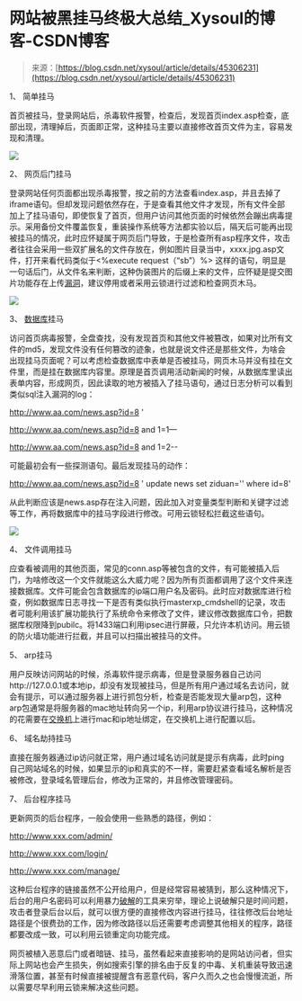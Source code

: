 <!--yml
category: 病毒
date: 2022-11-04 11:46:11
-->

# 网站被黑挂马终极大总结_Xysoul的博客-CSDN博客

> 来源：[https://blog.csdn.net/xysoul/article/details/45306231](https://blog.csdn.net/xysoul/article/details/45306231)

1、 简单挂马

首页被挂马，登录网站后，杀毒软件报警，检查后，发现首页index.asp检查，底部出现，清理掉后，页面即正常，这种挂马主要以直接修改首页文件为主，容易发现和清理。

![](img/8027d3734e285c659e3ca64c9860cbe5.png)

2、 网页后门挂马

登录网站任何页面都出现杀毒报警，按之前的方法查看index.asp，并且去掉了iframe语句。但却发现问题依然存在，于是查看其他文件才发现，所有文件全部加上了挂马语句，即使恢复了首页，但用户访问其他页面的时候依然会蹦出病毒提示。采用备份文件覆盖恢复，重装操作系统等方法都实验以后，隔天后可能再出现被挂马的情况，此时应怀疑属于网页后门导致，于是检查所有asp程序文件，攻击者往往会采用一些双扩展名的文件存放在，例如图片目录当中，xxxx.jpg.asp文件，打开来看代码类似于<%execute request（“sb”）%> 这样的语句，明显是一句话后门，从文件名来判断，这种伪装图片的后缀上来的文件，应怀疑是提交图片功能存在上传[漏洞](http://www.2cto.com/)，建议停用或者采用云锁进行过滤和检查网页木马。

![](img/e301f89ef25ec182864d201ef0a95ee0.png)

3、 [数据库](http://www.2cto.com/database/)挂马

访问首页病毒报警，全盘查找，没有发现首页和其他文件被篡改，如果对比所有文件的md5，发现文件没有任何篡改的迹象，也就是说文件还是那些文件，为啥会出现挂马页面呢？可以考虑检查数据库中表单是否被挂马，网页木马并没有挂在文件里，而是挂在数据库内容里。原理是首页调用活动新闻的时候，从数据库里读出表单内容，形成网页，因此读取的地方被插入了挂马语句，通过日志分析可以看到类似sql注入漏洞的log：

http://www.aa.com/news.asp?id=8 '

http://www.aa.com/news.asp?id=8 and 1=1—

http://www.aa.com/news.asp?id=8 and 1=2--

可能最初会有一些探测语句。最后发现挂马的动作：

http://www.aa.com/news.asp?id=8 ' update news set ziduan='' where id=8'

从此判断应该是news.asp存在注入问题，因此加入对变量类型判断和关键字过滤等工作，再将数据库中的挂马字段进行修改。可用云锁轻松拦截这些语句。

![](img/125d9e4aee135a6bd3a2940868e841b7.png)

4、 文件调用挂马

应查看被调用的其他页面，常见的conn.asp等被包含的文件，有可能被插入后门，为啥修改这一个文件就能这么大威力呢？因为所有页面都调用了这个文件来连接数据库。文件可能会包含数据库的ip端口用户名及密码。此时应对数据库进行检查，例如数据库日志寻找一下是否有类似执行masterxp_cmdshell的记录，攻击者可能利用该扩展功能执行了系统命令来修改了文件，建议修改数据库口令，把数据库权限降到pubilc。将1433端口利用ipsec进行屏蔽，只允许本机访问。用云锁的防火墙功能进行拦截，并且可以扫描出被挂马的文件。

5、 arp挂马

用户反映访问网站的时候，杀毒软件提示病毒，但是登录服务器自己访问http://127.0.0.1或本地ip，却没有发现被挂马，但是所有用户通过域名去访问，就会有提示，可以通过服务器上进行抓包分析，检查是否能发现大量arp包，这种arp包通常是将服务器的mac地址转向另一个ip，利用arp协议进行挂马，这种情况的花需要在[交换机](http://www.2cto.com/net/switch/)上进行mac和ip地址绑定，在交换机上进行配置以后。

6、 域名劫持挂马

直接在服务器通过ip访问就正常，用户通过域名访问就是提示有病毒，此时ping 自己网站域名的时候，如果显示的ip和真实的不一样，需要赶紧查看域名解析是否被修改，登录域名管理后台，修改为正常的，并且修改管理密码。

7、 后台程序挂马

更新网页的后台程序，一般会使用一些熟悉的路径，例如：

http://www.xxx.com/admin/

http://www.xxx.com/login/

http://www.xxx.com/manage/

这种后台程序的链接虽然不公开给用户，但是经常容易被猜到，那么这种情况下，后台的用户名密码可以利用暴力[破解](http://www.2cto.com/Article/jiami/)的工具来穷举，理论上说破解只是时间问题，攻击者登录后台以后，就可以很方便的直接修改内容进行挂马，往往修改后台地址路径是个很费劲的工作，因为修改路径以后还需要考虑调整其他相关的程序，路径都要改成一致，可以利用云锁重定向功能完成。

网页被植入恶意后门或者暗链、挂马，虽然看起来直接影响的是网站访问者，但实际上网站也会产生损失，例如搜索引擎的排名由于反复的中毒、关机重装导致迅速滑落位置，甚至有时候直接被提醒含有恶意代码，客户久而久之也会慢慢流逝，所以需要尽早利用云锁来解决这些问题。